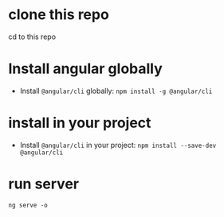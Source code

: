 # clone this repo 
cd to this repo
# Install angular globally
 * Install ```@angular/cli``` globally: ```npm install -g @angular/cli```

# install in your project
* Install ```@angular/cli``` in your project: ```npm install --save-dev @angular/cli```

# run server
``` ng serve -o ```
